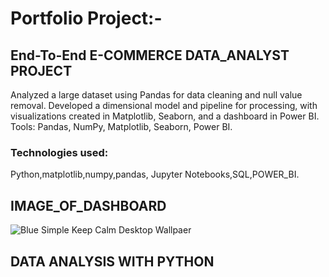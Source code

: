 # Portfolio Project:-
## End-To-End E-COMMERCE DATA_ANALYST PROJECT
Analyzed a large dataset using Pandas for data cleaning and null value removal. Developed a dimensional model and pipeline for processing, with visualizations created in Matplotlib, Seaborn, and a dashboard in Power BI. Tools: Pandas, NumPy, Matplotlib, Seaborn, Power BI.
### Technologies used:
Python,matplotlib,numpy,pandas, Jupyter Notebooks,SQL,POWER_BI.

## IMAGE_OF_DASHBOARD
 
![Blue Simple Keep Calm Desktop Wallpaer](https://github.com/user-attachments/assets/1461cb3f-5fe6-4104-965f-b29452abcc6d)


## DATA ANALYSIS WITH PYTHON

